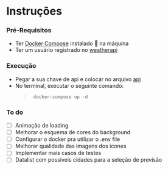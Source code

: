 # Instruções
### Pré-Requisitos
 - Ter [Docker Compose](https://docs.docker.com/compose/install/) instalado :whale: na máquina
 - Ter um usuário registrado no [weatherapi](https://www.weatherapi.com/) 

### Execução 
- Pegar a sua chave de api e colocar no arquivo [api](./src/services/weatherapi/api.js)
- No terminal, executar o seguinte comando:
  > ` docker-compose up -d`

### To do
- [ ] Animação de loading
- [ ] Melhorar o esquema de cores do background
- [ ] Configurar o docker pra utilizar o .env file
- [ ] Melhorar qualidade das imagens dos icones
- [ ] Implementar mais casos de testes
- [ ] Datalist com possiveis cidades para a seleção de previsão